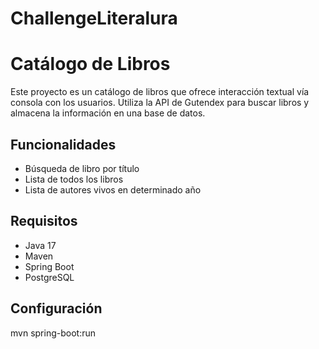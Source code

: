 # ChallengeLiteralura

# Catálogo de Libros

Este proyecto es un catálogo de libros que ofrece interacción textual vía consola con los usuarios. Utiliza la API de Gutendex para buscar libros y almacena la información en una base de datos.

## Funcionalidades

- Búsqueda de libro por título
- Lista de todos los libros
- Lista de autores vivos en determinado año

## Requisitos

- Java 17
- Maven
- Spring Boot
- PostgreSQL

## Configuración
mvn spring-boot\:run
